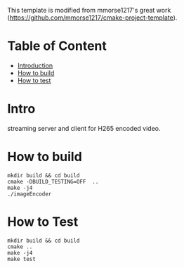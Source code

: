 This template is modified from mmorse1217's great work (https://github.com/mmorse1217/cmake-project-template).
# Table of Content
- [Introduction](#intro)
- [How to build](#how-to-build)
- [How to test](#how-to-test)

# Intro
streaming server and client for H265 encoded video.

# How to build
```
mkdir build && cd build
cmake -DBUILD_TESTING=OFF  ..
make -j4
./imageEncoder 
```

# How to Test
```
mkdir build && cd build
cmake ..
make -j4
make test
```